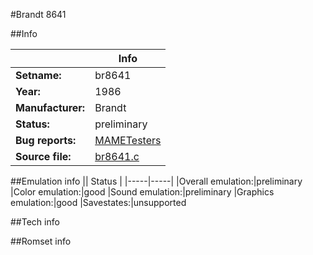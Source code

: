 #Brandt 8641

##Info

||Info|
|-----|-----|
|**Setname:**|br8641
|**Year:**|1986
|**Manufacturer:**|Brandt
|**Status:**|preliminary
|**Bug reports:**|[MAMETesters](http://mametesters.org/view_all_set.php?type=1&temporary=y&search=br8641.c)
|**Source file:**|[br8641.c](https://github.com/mamedev/mame/blob/master/src/mess/drivers/br8641.c)

##Emulation info
|| Status |
|-----|-----|
|Overall emulation:|preliminary
|Color emulation:|good
|Sound emulation:|preliminary
|Graphics emulation:|good
|Savestates:|unsupported

##Tech info

##Romset info

<!--- START OF EDITED COMMENT DO NOT TOUCH TEXT ABOVE-->

